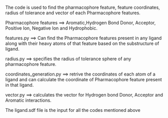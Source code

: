 The code is used to find the pharmacophore feature, feature coordinates, radius of tolerance and vector of each Pharmacophore features.<br>

Pharmacophore features ==> Aromatic,Hydrogen Bond Donor, Acceptor, Positive Ion, Negative Ion and Hydrophobic. <br>

features.py ==> Can find the Pharmacophore features present in any ligand along with their heavy atoms of that feature based on the substructure of ligand. <br>

radius.py ==> specifies the radius of tolerance sphere of any pharmacophore feature.<br>

coordinates_generation.py ==> retrive the coordinates of each atom of a ligand and can calculate the coordinate of Pharmacophore feature present in that ligand.<br>

vector.py ==> calculates the vector for Hydrogen bond Donor, Acceptor and Aromatic interactions.<br>

The ligand.sdf file is the input for all the codes mentioned above<br>




